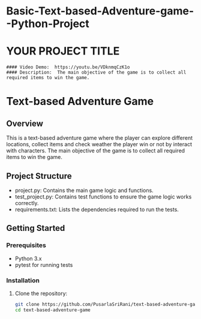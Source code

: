 # Basic-Text-based-Adventure-game--Python-Project
# YOUR PROJECT TITLE
    #### Video Demo:  https://youtu.be/VDknmqCzK1o
    #### Description:  The main objective of the game is to collect all required items to win the game.
# Text-based Adventure Game

## Overview
This is a text-based adventure game where the player can explore different locations, collect items and check weather the player win or not by interact with characters. The main objective of the game is to collect all required items to win the game.

## Project Structure
- project.py: Contains the main game logic and functions.
- test_project.py: Contains test functions to ensure the game logic works correctly.
- requirements.txt: Lists the dependencies required to run the tests.

## Getting Started
### Prerequisites
- Python 3.x
- pytest for running tests

### Installation
1. Clone the repository:
   ```sh
   git clone https://github.com/PusarlaSriRani/text-based-adventure-game.git
   cd text-based-adventure-game
